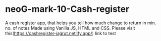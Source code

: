 # neoG-mark-10-Cash-register
A cash register app, that helps you tell how much change to return in min. no. of notes
Made using Vanilla JS, HTML and CSS.
Please visit this(https://cashregister-jagrut.netlify.app/) link to test
